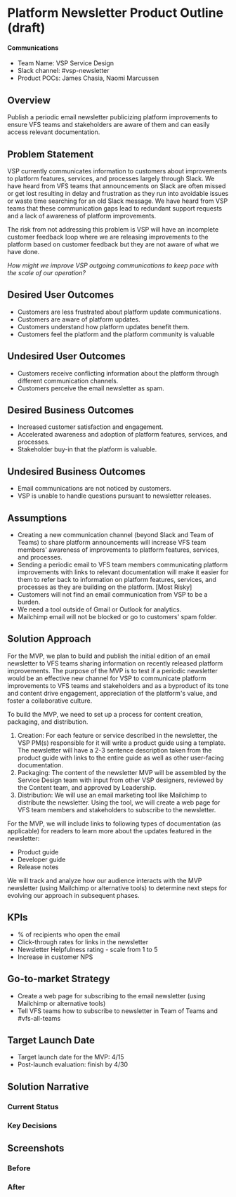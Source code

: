 # Platform Newsletter Product Outline \(draft\)

#### Communications

* Team Name: VSP Service Design
* Slack channel:  \#vsp-newsletter
* Product POCs: James Chasia, Naomi Marcussen

## Overview

Publish a periodic email newsletter publicizing platform improvements to ensure VFS teams and stakeholders are aware of them and can easily access relevant documentation.

## Problem Statement

VSP currently communicates information to customers about improvements to platform features, services, and processes largely through Slack. We have heard from VFS teams that announcements on Slack are often missed or get lost resulting in delay and frustration as they run into avoidable issues or waste time searching for an old Slack message. We have heard from VSP teams that these communication gaps lead to redundant support requests and a lack of awareness of platform improvements.

The risk from not addressing this problem is VSP will have an incomplete customer feedback loop where we are releasing improvements to the platform based on customer feedback but they are not aware of what we have done.

_How might we improve VSP outgoing communications to keep pace with the scale of our operation?_

## Desired User Outcomes

* Customers are less frustrated about platform update communications.
* Customers are aware of platform updates. 
* Customers understand how platform updates benefit them.
* Customers feel the platform and the platform community is valuable

## Undesired User Outcomes

* Customers receive conflicting information about the platform through different communication channels.
* Customers perceive the email newsletter as spam.

## Desired Business Outcomes

* Increased customer satisfaction and engagement.
* Accelerated awareness and adoption of platform features, services, and processes.
* Stakeholder buy-in that the platform is valuable.

## Undesired Business Outcomes

* Email communications are not noticed by customers.
* VSP is unable to handle questions pursuant to newsletter releases.

## Assumptions

* Creating a new communication channel \(beyond Slack and Team of Teams\) to share platform announcements will increase  VFS team members' awareness of improvements to platform features, services, and processes.
* Sending a periodic email to VFS team members communicating platform improvements with links to relevant documentation will make it easier for them to refer back to information on platform features, services, and processes  as they are building on the platform. \[Most Risky\]
* Customers will not find an email communication from VSP to be a burden.
* We need a tool outside of Gmail or Outlook for analytics.
* Mailchimp email will not be blocked or go to customers' spam folder.

## Solution Approach

For the MVP, we plan to build and publish the initial edition of an email newsletter to VFS teams sharing information on recently released platform improvements. The purpose of the MVP is to test if a periodic newsletter would be an effective new channel for VSP to communicate platform improvements to VFS teams and stakeholders and as a byproduct of its tone and content drive engagement, appreciation of the platform's value, and foster a collaborative culture.

To build the MVP, we need to set up a process for content creation, packaging, and distribution.

1. Creation: For each feature or service described in the newsletter, the VSP PM\(s\) responsible for it will write a product guide using a template.  The newsletter will have a 2-3 sentence description taken from the product guide with links to the entire guide as well as other user-facing documentation.
2. Packaging: The content of the newsletter MVP will be assembled by the Service Design team with input from other VSP designers, reviewed by the Content team, and approved by Leadership.
3. Distribution: We will use an email marketing tool like Mailchimp to distribute the newsletter.  Using the tool, we will create a web page for VFS team members and stakeholders to subscribe to the newsletter.

For the MVP, we will include links to following types of documentation \(as applicable\) for readers to learn more about the updates featured in the newsletter:

* Product guide 
* Developer guide
* Release notes

We will track and analyze how our audience interacts with the MVP newsletter \(using Mailchimp or alternative tools\) to determine next steps for evolving our approach in subsequent phases.

## KPIs

* % of recipients who open the email
* Click-through rates for links in the newsletter
* Newsletter Helpfulness rating - scale from 1 to 5
* Increase in customer NPS

## Go-to-market Strategy

* Create a web page for subscribing to the email newsletter \(using Mailchimp or alternative tools\)
* Tell VFS teams how to subscribe to newsletter in Team of Teams and \#vfs-all-teams

## Target Launch Date

* Target launch date for the MVP: 4/15
* Post-launch evaluation: finish by 4/30

## Solution Narrative

### Current Status

### Key Decisions

## Screenshots

### Before

### After

